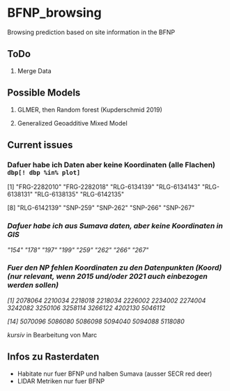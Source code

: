 # BFNP_browsing

Browsing prediction based on site information in the BFNP

## ToDo

1. Merge Data

## Possible Models

1. GLMER, then Random forest (Kupderschmid 2019)

2. Generalized Geoadditive Mixed Model

## Current issues

### Dafuer habe ich Daten aber keine Koordinaten (alle Flachen) `dbp[! dbp %in% plot]`

 [1] "FRG-2282010" "FRG-2282018" "RLG-6134139" "RLG-6134143" "RLG-6138131" "RLG-6138135" "RLG-6142135"
 
 [8] "RLG-6142139" "SNP-259"     "SNP-262"     "SNP-266"     "SNP-267"

### *Dafuer habe ich aus Sumava daten, aber keine Koordinaten in GIS*

*"154" "178" "197" "199" "259" "262" "266" "267"*

### *Fuer den NP fehlen Koordinaten zu den Datenpunkten (Koord) (nur relevant, wenn 2015 und/oder 2021 auch einbezogen werden sollen)*

*[1] 2078064 2210034 2218018 2218034 2226002 2234002 2274004 3242082 3250106 3258114 3266122 4202130 5046112*

*[14] 5070096 5086080 5086098 5094040 5094088 5118080*

*kursiv* in Bearbeitung von Marc

## Infos zu Rasterdaten

- Habitate nur fuer BFNP und halben Sumava (ausser SECR red deer)
- LIDAR Metriken nur fuer BFNP
